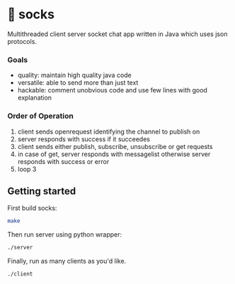 # 🧦 socks
Multithreaded client server socket chat app written in Java which uses json protocols.

### Goals
- quality: maintain high quality java code
- versatile: able to send more than just text
- hackable: comment unobvious code and use few lines with good explanation

### Order of Operation
1. client sends openrequest identifying the channel to publish on
2. server responds with success if it succeedes
3. client sends either publish, subscribe, unsubscribe or get requests
4. in case of get, server responds with messagelist otherwise server responds with success or error
5. loop 3

## Getting started
First build socks:
```sh
make
```

Then run server using python wrapper:
```sh
./server
```

Finally, run as many clients as you'd like.
```sh
./client
```
